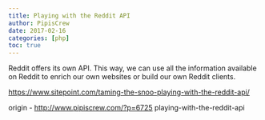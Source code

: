 ```yaml
---
title: Playing with the Reddit API
author: PipisCrew
date: 2017-02-16
categories: [php]
toc: true
---
```


Reddit offers its own API. This way, we can use all the information available on Reddit to enrich our own websites or build our own Reddit clients.

https://www.sitepoint.com/taming-the-snoo-playing-with-the-reddit-api/

origin - http://www.pipiscrew.com/?p=6725 playing-with-the-reddit-api